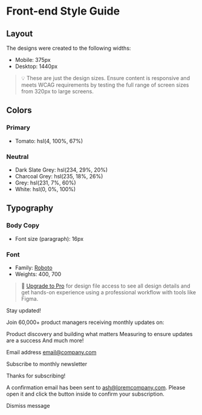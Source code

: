 # Front-end Style Guide

## Layout

The designs were created to the following widths:

- Mobile: 375px
- Desktop: 1440px

> 💡 These are just the design sizes. Ensure content is responsive and meets WCAG requirements by testing the full range of screen sizes from 320px to large screens.

## Colors

### Primary

- Tomato: hsl(4, 100%, 67%)

### Neutral

- Dark Slate Grey: hsl(234, 29%, 20%)
- Charcoal Grey: hsl(235, 18%, 26%)
- Grey: hsl(231, 7%, 60%)
- White: hsl(0, 0%, 100%)

## Typography

### Body Copy

- Font size (paragraph): 16px

### Font

- Family: [Roboto](https://fonts.google.com/specimen/Roboto)
- Weights: 400, 700

> 💎 [Upgrade to Pro](https://www.frontendmentor.io/pro?ref=style-guide) for design file access to see all design details and get hands-on experience using a professional workflow with tools like Figma.





 <!-- Sign-up form start -->

  Stay updated!

  Join 60,000+ product managers receiving monthly updates on:

  Product discovery and building what matters
  Measuring to ensure updates are a success
  And much more!

  Email address
  email@company.com

  Subscribe to monthly newsletter

  <!-- Sign-up form end -->

  <!-- Success message start -->

  Thanks for subscribing!

  A confirmation email has been sent to ash@loremcompany.com. 
  Please open it and click the button inside to confirm your subscription.

  Dismiss message

  <!-- Success message end -->
  